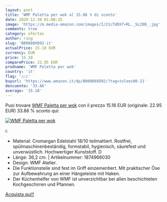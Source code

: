 ```yaml
---
layout: post
title: 'WMF Paletta per wok al 33.86 % di sconto'
date: 2020-12-30 01:08:15
image: 'https://m.media-amazon.com/images/I/21cTdDX7+RL._SL200_.jpg'
comments: true
category: ofertas
author: ring
slug: 'B00080XD92-it'
actualPrice: 15.18 EUR
currency: EUR
price: 15.18
comparePrice: 22.95 EUR
prodname: 'WMF Paletta per wok'
country: 'it'
flag: '🇮🇹'
buyurl: 'https://www.amazon.it/dp/B00080XD92/?tag=tolees00-21'
descuento: '33.86'
average: '15.18'
---
```


Puoi trovare [WMF Paletta per wok](https://www.amazon.it/dp/B00080XD92/?tag=tolees00-21) con il prezzo 15.18 EUR (originale: 22.95 EUR) 33.86 % sconto qui:

[![WMF Paletta per wok](https://m.media-amazon.com/images/I/21cTdDX7+RL._SL200_.jpg)](https://www.amazon.it/dp/B00080XD92/?tag=tolees00-21)

ℹ️:

- Material: Cromargan Edelstahl 18/10 teilmattiert. Rostfrei, spülmaschinenbeständig, formstabil, hygienisch, säurefest und unverwüstlich. Hochwertiger Kunststoff. D
- Länge: 36,2 cm. | Artikelnummer: 1874966030
- Design: WMF Atelier.
- Die Funktionsteile sind fest im Griff einzementiert. Mit praktischer Öse zur Aufbewahrung an einer Hängeleiste mit Haken.
- Der Küchenhelfer von WMF ist unverzichtbar bei allen beschichteten Kochgeschirren und Pfannen.

[Acquista qui!!](https://www.amazon.it/dp/B00080XD92/?tag=tolees00-21)
